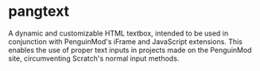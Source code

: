 # pangtext
A dynamic and customizable HTML textbox, intended to be used in conjunction with PenguinMod's iFrame and JavaScript extensions. This enables the use of proper text inputs in projects made on the PenguinMod site, circumventing Scratch's normal input methods.
